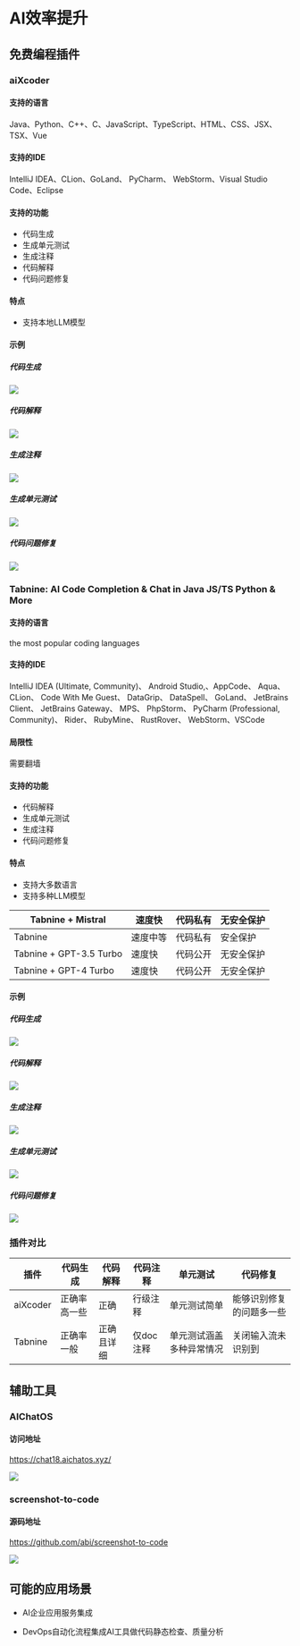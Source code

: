 # AI效率提升

## 免费编程插件

### aiXcoder

#### 支持的语言

Java、Python、C++、C、JavaScript、TypeScript、HTML、CSS、JSX、TSX、Vue

#### 支持的IDE

IntelliJ IDEA、CLion、GoLand、 PyCharm、 WebStorm、Visual Studio Code、Eclipse

#### 支持的功能

- 代码生成
- 生成单元测试
- 生成注释
- 代码解释
- 代码问题修复

#### 特点

- 支持本地LLM模型

#### 示例

##### ****代码生成****

![](aiXCoder-generate.gif)

##### ****代码解释****

![](aiXCoder-explain.gif)

##### ****生成注释****

![](aiXCoder-comment.gif)

##### ****生成单元测试****

![](aiXCoder-test.gif)

##### ****代码问题修复****

![](aiXCoder-fix.gif)

### Tabnine: AI Code Completion & Chat in Java JS/TS Python & More

#### 支持的语言

the most popular coding languages

#### 支持的IDE

IntelliJ IDEA (Ultimate, Community)、 Android Studio,、AppCode、 Aqua、 CLion、 Code With Me Guest、 DataGrip、 DataSpell、 GoLand、 JetBrains Client、 JetBrains Gateway、 MPS、 PhpStorm、 PyCharm (Professional, Community)、 Rider、 RubyMine、 RustRover、 WebStorm、VSCode

#### 局限性

需要翻墙

#### 支持的功能

- 代码解释
- 生成单元测试
- 生成注释
- 代码问题修复

#### 特点

- 支持大多数语言
- 支持多种LLM模型

| Tabnine + Mistral | 速度快 | 代码私有 | 无安全保护 |
| --- | --- | --- | --- |
| Tabnine | 速度中等 | 代码私有 | 安全保护 |
| Tabnine + GPT-3.5 Turbo | 速度快 | 代码公开 | 无安全保护 |
| Tabnine + GPT-4 Turbo | 速度快 | 代码公开 | 无安全保护 |

#### 示例

##### ****代码生成****

![](tabnine-generate.gif)

##### ****代码解释****

![](tabnine-explain.gif)

##### ****生成注释****

![](tabnine-comment.gif)

##### ****生成单元测试****

![](tabnine-test.gif)

##### ****代码问题修复****

![](tabnine-fix.gif)

### ****插件对比****

| **插件** | **代码生成** | **代码解释** | **代码注释** | **单元测试** | **代码修复** |
| --- | --- | --- | --- | --- | --- |
| aiXcoder | 正确率高一些 | 正确  | 行级注释 | 单元测试简单 | 能够识别修复的问题多一些 |
| Tabnine | 正确率一般 | 正确且详细 | 仅doc注释 | 单元测试涵盖多种异常情况 | 关闭输入流未识别到 |

## 辅助工具

### AIChatOS

#### 访问地址

<https://chat18.aichatos.xyz/>

![](aichatos.gif)

### screenshot-to-code

#### 源码地址

<https://github.com/abi/screenshot-to-code>

![](screenshot-to-code.gif)

## 可能的应用场景

- AI企业应用服务集成

- DevOps自动化流程集成AI工具做代码静态检查、质量分析